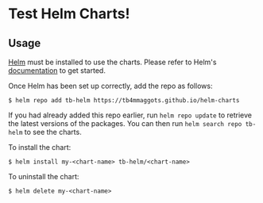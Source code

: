 # Test Helm Charts!
## Usage

[Helm](https://helm.sh) must be installed to use the charts.  Please refer to
Helm's [documentation](https://helm.sh/docs) to get started.

Once Helm has been set up correctly, add the repo as follows:

    $ helm repo add tb-helm https://tb4mmaggots.github.io/helm-charts

If you had already added this repo earlier, run `helm repo update` to retrieve
the latest versions of the packages.  You can then run `helm search repo
tb-helm` to see the charts.

To install the <chart-name> chart:

    $ helm install my-<chart-name> tb-helm/<chart-name>

To uninstall the chart:

    $ helm delete my-<chart-name>